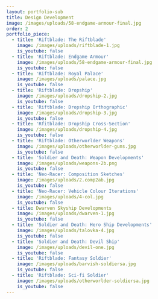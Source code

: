 ```yaml
---
layout: portfolio-sub
title: Design Development
image: /images/uploads/58-endgame-armour-final.jpg
order: 2
portfolio_piece:
  - title: 'Riftblade: The Riftblade'
    image: /images/uploads/riftblade-1.jpg
    is_youtube: false
  - title: 'Riftblade: Endgame Armour'
    image: /images/uploads/58-endgame-armour-final.jpg
    is_youtube: false
  - title: 'Riftblade: Royal Palace'
    image: /images/uploads/palace.jpg
    is_youtube: false
  - title: 'Riftblade: Dropship'
    image: /images/uploads/dropship-2.jpg
    is_youtube: false
  - title: 'Riftblade: Dropship Orthographic'
    image: /images/uploads/dropship-3.jpg
    is_youtube: false
  - title: 'Rfitblade: Dropship Cross-Section'
    image: /images/uploads/dropship-4.jpg
    is_youtube: false
  - title: 'Riftblade: Otherworlder Weapons'
    image: /images/uploads/otherworlder-guns.jpg
    is_youtube: false
  - title: 'Soldier and Death: Weapon Developments'
    image: /images/uploads/weapons-2b.png
    is_youtube: false
  - title: 'Neo-Racer: Composition Sketches'
    image: /images/uploads/2.comp2ab.jpg
    is_youtube: false
  - title: 'Neo-Racer: Vehicle Colour Iterations'
    image: /images/uploads/4-col.jpg
    is_youtube: false
  - title: Dwarven Skyship Developments
    image: /images/uploads/dwarven-1.jpg
    is_youtube: false
  - title: 'Soldier and Death: Hero Ship Developments'
    image: /images/uploads/talovka-4.jpg
    is_youtube: false
  - title: 'Soldier and Death: Devil Ship'
    image: /images/uploads/devil-one.jpg
    is_youtube: false
  - title: 'Riftblade: Fantasy Soldier'
    image: /images/uploads/barvish-soldiersa.jpg
    is_youtube: false
  - title: 'Riftblade: Sci-fi Soldier'
    image: /images/uploads/otherworlder-soldiersa.jpg
    is_youtube: false
---
```


